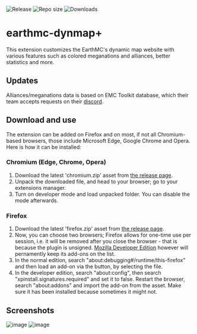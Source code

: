 ![Release](https://img.shields.io/github/v/release/3meraldK/earthmc-dynmapcolor) ![Repo size](https://img.shields.io/github/repo-size/3meraldK/earthmc-dynmapcolor) ![Downloads](https://img.shields.io/github/downloads/3meraldK/earthmc-dynmapcolor/total)

# earthmc-dynmap+
This extension customizes the EarthMC's dynamic map website with various features such as colored meganations and alliances, better statistics and more.

## Updates
Alliances/meganations data is based on EMC Toolkit database, which their team accepts requests on their [discord](https://discord.gg/AVtgkcRgFs).

## Download and use
The extension can be added on Firefox and on most, if not all Chromium-based browsers, those include Microsoft Edge, Google Chrome and Opera. Here is how it can be installed:

### Chromium (Edge, Chrome, Opera)
1. Download the latest 'chromium.zip' asset from [the release page](https://github.com/3meraldK/earthmc-dynmapcolor/releases).
2. Unpack the downloaded file, and head to your browser; go to your extensions manager.
3. Turn on developer mode and load unpacked folder. You can disable the mode afterwards.

### Firefox
1. Download the latest 'firefox.zip' asset from [the release page](https://github.com/3meraldK/earthmc-dynmapcolor/releases).
2. Now, you can choose two browsers; Firefox allows for one-time use per session, i.e. it will be removed after you close the browser - that is because the plugin is unsigned. [Mozilla Developer Edition](https://www.mozilla.org/en-US/firefox/developer) however will pernamently keep its add-ons on the list.
3. In the normal edition, search "about:debugging#/runtime/this-firefox" and then load an add-on via the button, by selecting the file.
4. In the developer edition, search "about:config", then search "xpinstall.signatures.required" and set it to false. Restart the browser, search "about:addons" and import the add-on from the asset. Make sure it has been installed because sometimes it might not.

## Screenshots
![image](https://user-images.githubusercontent.com/48335651/175781353-2f888c10-2575-49a9-9ca2-cf2a76be5d04.png)
![image](https://user-images.githubusercontent.com/48335651/175781390-389f0ec5-610a-4572-a2fe-4a13030c0777.png)
